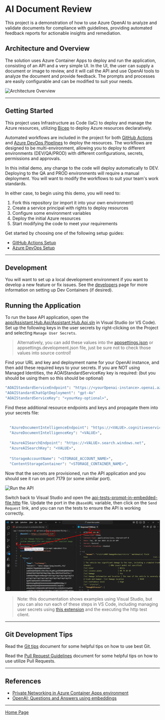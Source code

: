 # AI Document Review

This project is a demonstration of how to use Azure OpenAI to analyze and validate documents for compliance with guidelines, providing automated feedback reports for actionable insights and remediation.

## Architecture and Overview

The solution uses Azure Container Apps to deploy and run the application, consisting of an API and a very simple UI. In the UI, the user can supply a document or image to review, and it will call the API and use OpenAI tools to analyze the document and provide feedback. The prompts and processes are easily configurable and can be modified to suit your needs.

![Architecture Overview](./docs/architecture_overview.png)

---

## Getting Started

This project uses Infrastructure as Code (IaC) to deploy and manage the Azure resources, utilizing [Bicep](https://learn.microsoft.com/en-us/azure/azure-resource-manager/bicep/overview) to deploy Azure resources declaratively.

Automated workflows are included in the project for both [GitHub Actions](./.github/github_setup.md) and [Azure DevOps Pipelines](./.azdo/pipelines/readme.md) to deploy the resources. The workflows are designed to be multi-environment, allowing you to deploy to different environments (DEV/QA/PROD) with different configurations, secrets, permissions and approvals.

In this initial demo, any change to the code will deploy automatically to DEV. Deploying to the QA and PROD environments will require a manual deployment. You will want to modify the workflows to suit your team's work standards.

In either case, to begin using this demo, you will need to:

1. Fork this repository (or import it into your own environment)
1. Create a service principal with rights to deploy resources
1. Configure some environment variables
1. Deploy the initial Azure resources
1. Start modifying the code to meet your requirements

Get started by choosing one of the following setup guides:

- [GitHub Actions Setup](./.github/setup.md)
- [Azure DevOps Setup](./.azdo/pipelines/readme.md)

---

## Development

You will want to set up a local development environment if you want to develop a new feature or fix issues.
See the [developers](./docs/developers.md) page for more information on setting up Dev Containers (if desired).

## Running the Application

To run the base API application, open the [app/Assistant.Hub.Api/Assistant.Hub.Api.sln](./app/Assistant.Hub.Api/) in Visual Studio (or VS Code). Set up the following keys in the user secrets by right-clicking on the Project and selecting `Manage User Secrets`.

> Alternatively, you can add these values into the [appsettings.json](./app/Assistant.Hub.Api/appsettings.json) or appsettings.development.json file, just be sure not to check those values into source control!

Find your URL and key and deployment name for your OpenAI instance, and then add these required keys to your secrets. If you are NOT using Managed Identities, the AOAIStandardServiceKey key is required: (but you should be using them so this should be optional)

```bash
"AOAIStandardServiceEndpoint": "https://<yourOpenai-instance>.openai.azure.com/",
"AOAIStandardChatGptDeployment": "gpt-4o"
"AOAIStandardServiceKey": "<yourKey-optional>",
```

Find these additional resource endpoints and keys and propagate them into your secrets file:

```bash

  "AzureDocumentIntelligenceEndpoint": "https://<VALUE>.cognitiveservices.azure.com/",
  "AzureDocumentIntelligenceKey": "<VALUE>",

  "AzureAISearchEndpoint": "https://<VALUE>.search.windows.net",
  "AzureAISearchKey": "<VALUE>",

  "StorageAccountName": "<STORAGE_ACCOUNT_NAME>",
  "ContentStorageContainer": "<STORAGE_CONTAINER_NAME>",
```

Now that the secrets are provisioned, run the API application and you should see it run on port 7179 (or some similar port).

![Run the API](./docs/images/run_api.png)

Switch back to Visual Studio and open the [api-tests-prompt-in-embedded-file.http](app\Assistant.Hub.Api\api-tests-prompt-in-embedded-file.http) file. Update the port in the `@baseURL` variable, then click on the `Send Request` link, and you can run the tests to ensure the API is working correctly.

![API Tests](./docs/images/http_test.png)

> Note: this documentation shows examples using Visual Studio, but you can also run each of these steps in VS Code, including managing user secrets using [this extension](https://marketplace.visualstudio.com/items?itemName=adrianwilczynski.user-secrets) and the executing the http test client.

---

## Git Development Tips

Read the [Git tips](./docs/git_tips.md) document for some helpful tips on how to use best Git.

Read the [Pull Request Guidelines](./docs/pr_standards.md) document for some helpful tips on how to use utilize Pull Requests.

---

## References

- [Private Networking in Azure Container Apps environment](https://learn.microsoft.com/en-us/azure/container-apps/networking)
- [OpenAI: Questions and Answers using embeddings](https://cookbook.openai.com/examples/question_answering_using_embeddings)

---

[Home Page](../README.md)
